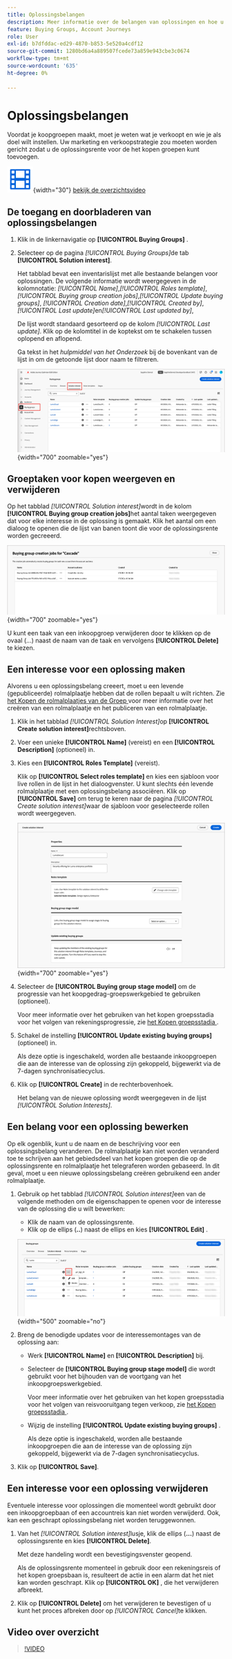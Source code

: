 ```yaml
---
title: Oplossingsbelangen
description: Meer informatie over de belangen van oplossingen en hoe u deze kunt definiëren voor gebruik in uw inkoopgroepen.
feature: Buying Groups, Account Journeys
role: User
exl-id: b7dfddac-ed29-4870-b853-5e520a4cdf12
source-git-commit: 1280bd6a4a889507fcede73a859e943cbe3c0674
workflow-type: tm+mt
source-wordcount: '635'
ht-degree: 0%

---
```


# Oplossingsbelangen

Voordat je koopgroepen maakt, moet je weten wat je verkoopt en wie je als doel wilt instellen. Uw marketing en verkoopstrategie zou moeten worden gericht zodat u de oplossingsrente voor de het kopen groepen kunt toevoegen.

![ Video ](../../assets/do-not-localize/icon-video.svg){width="30"} [ bekijk de overzichtsvideo ](#overview-video)

## De toegang en doorbladeren van oplossingsbelangen

1. Klik in de linkernavigatie op **[!UICONTROL Buying Groups]** .

1. Selecteer op de pagina _[!UICONTROL Buying Groups]_&#x200B;de tab **[!UICONTROL Solution interest]**.

   Het tabblad bevat een inventarislijst met alle bestaande belangen voor oplossingen. De volgende informatie wordt weergegeven in de kolomnotatie: _[!UICONTROL Name]_,_[!UICONTROL Roles template]_, _[!UICONTROL Buying group creation jobs]_,_[!UICONTROL Update buying groups]_, _[!UICONTROL Creation date]_,_[!UICONTROL Created by]_, _[!UICONTROL Last update]_&#x200B;en&#x200B;_[!UICONTROL Last updated by]_,

   De lijst wordt standaard gesorteerd op de kolom _[!UICONTROL Last update]_. Klik op de kolomtitel in de koptekst om te schakelen tussen oplopend en aflopend.

   Ga tekst in het _hulpmiddel van het Onderzoek_ bij de bovenkant van de lijst in om de getoonde lijst door naam te filtreren.

   ![ de Rente tabel van de Oplossing ](assets/solution-interest-tab.png){width="700" zoomable="yes"}

## Groeptaken voor kopen weergeven en verwijderen

Op het tabblad _[!UICONTROL Solution interest]_&#x200B;wordt in de kolom **[!UICONTROL Buying group creation jobs]**&#x200B;het aantal taken weergegeven dat voor elke interesse in de oplossing is gemaakt. Klik het aantal om een dialoog te openen die de lijst van banen toont die voor de oplossingsrente worden gecreeerd.

![ het Kopen groepsbanen voor oplossingsrente ](assets/buying-group-jobs-for-solution-interest.png){width="700" zoomable="yes"}

U kunt een taak van een inkoopgroep verwijderen door te klikken op de ovaal (...) naast de naam van de taak en vervolgens **[!UICONTROL Delete]** te kiezen.

## Een interesse voor een oplossing maken

Alvorens u een oplossingsbelang creeert, moet u een levende (gepubliceerde) rolmalplaatje hebben dat de rollen bepaalt u wilt richten. Zie [ het Kopen de rolmalplaatjes van de Groep ](./buying-groups-role-templates.md) voor meer informatie over het creëren van een rolmalplaatje en het publiceren van een rolmalplaatje.

1. Klik in het tabblad _[!UICONTROL Solution Interest]_&#x200B;op **[!UICONTROL Create solution interest]**&#x200B;rechtsboven.

1. Voer een unieke **[!UICONTROL Name]** (vereist) en een **[!UICONTROL Description]** (optioneel) in.

1. Kies een **[!UICONTROL Roles Template]** (vereist).

   Klik op **[!UICONTROL Select roles template]** en kies een sjabloon voor live rollen in de lijst in het dialoogvenster. U kunt slechts één levende rolmalplaatje met een oplossingsbelang associëren. Klik op **[!UICONTROL Save]** om terug te keren naar de pagina _[!UICONTROL Create solution interest]_&#x200B;waar de sjabloon voor geselecteerde rollen wordt weergegeven.

   ![ voeg een rolmalplaatje aan de oplossingsrente toe ](assets/solution-interest-create.png){width="700" zoomable="yes"}

1. Selecteer de **[!UICONTROL Buying group stage model]** om de progressie van het koopgedrag-groepswerkgebied te gebruiken (optioneel).

   Voor meer informatie over het gebruiken van het kopen groepsstadia voor het volgen van rekeningsprogressie, zie [ het Kopen groepsstadia ](./buying-group-stages.md).

1. Schakel de instelling **[!UICONTROL Update existing buying groups]** (optioneel) in.

   Als deze optie is ingeschakeld, worden alle bestaande inkoopgroepen die aan de interesse van de oplossing zijn gekoppeld, bijgewerkt via de 7-dagen synchronisatiecyclus.

1. Klik op **[!UICONTROL Create]** in de rechterbovenhoek.

   Het belang van de nieuwe oplossing wordt weergegeven in de lijst _[!UICONTROL Solution Interests]_.

## Een belang voor een oplossing bewerken

Op elk ogenblik, kunt u de naam en de beschrijving voor een oplossingsbelang veranderen. De rolmalplaatje kan niet worden veranderd toe te schrijven aan het gebiedsdeel van het kopen groepen die op de oplossingsrente en rolmalplaatje het telegraferen worden gebaseerd. In dit geval, moet u een nieuwe oplossingsbelang creëren gebruikend een ander rolmalplaatje.

1. Gebruik op het tabblad _[!UICONTROL Solution interest]_&#x200B;een van de volgende methoden om de eigenschappen te openen voor de interesse van de oplossing die u wilt bewerken:

   * Klik de naam van de oplossingsrente.
   * Klik op de ellips (**..**) naast de ellips en kies **[!UICONTROL Edit]** .

   ![ de rente van de Oplossing meer menu ](assets/solution-interests-more-menu.png){width="500" zoomable="no"}

1. Breng de benodigde updates voor de interessemontages van de oplossing aan:

   * Werk **[!UICONTROL Name]** en **[!UICONTROL Description]** bij.

   * Selecteer de **[!UICONTROL Buying group stage model]** die wordt gebruikt voor het bijhouden van de voortgang van het inkoopgroepswerkgebied.

     Voor meer informatie over het gebruiken van het kopen groepsstadia voor het volgen van reisvooruitgang tegen verkoop, zie [ het Kopen groepsstadia ](./buying-group-stages.md).

   * Wijzig de instelling **[!UICONTROL Update existing buying groups]** .

     Als deze optie is ingeschakeld, worden alle bestaande inkoopgroepen die aan de interesse van de oplossing zijn gekoppeld, bijgewerkt via de 7-dagen synchronisatiecyclus.

1. Klik op **[!UICONTROL Save]**.

## Een interesse voor een oplossing verwijderen

Eventuele interesse voor oplossingen die momenteel wordt gebruikt door een inkoopgroepbaan of een accountreis kan niet worden verwijderd. Ook, kan een geschrapt oplossingsbelang niet worden teruggewonnen.

1. Van het _[!UICONTROL Solution interest]_&#x200B;lusje, klik de ellips (**...**) naast de oplossingsrente en kies **[!UICONTROL Delete]**.

   Met deze handeling wordt een bevestigingsvenster geopend.

   Als de oplossingsrente momenteel in gebruik door een rekeningsreis of het kopen groepsbaan is, resulteert de actie in een alarm dat het niet kan worden geschrapt. Klik op **[!UICONTROL OK]** , die het verwijderen afbreekt.

1. Klik op **[!UICONTROL Delete]** om het verwijderen te bevestigen of u kunt het proces afbreken door op _[!UICONTROL Cancel]_&#x200B;te klikken.

## Video over overzicht

>[!VIDEO](https://video.tv.adobe.com/v/3450119/?learn=on&captions=dut)
